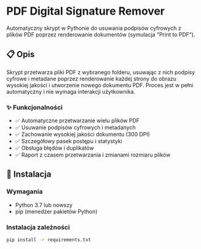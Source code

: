 # PDF Digital Signature Remover

Automatyczny skrypt w Pythonie do usuwania podpisów cyfrowych z plików PDF poprzez renderowanie dokumentów (symulacja "Print to PDF").

## 📋 Opis

Skrypt przetwarza pliki PDF z wybranego folderu, usuwając z nich podpisy cyfrowe i metadane poprzez renderowanie każdej strony do obrazu wysokiej jakości i utworzenie nowego dokumentu PDF. Proces jest w pełni automatyczny i nie wymaga interakcji użytkownika.

### ✨ Funkcjonalności

- ✅ Automatyczne przetwarzanie wielu plików PDF
- ✅ Usuwanie podpisów cyfrowych i metadanych
- ✅ Zachowanie wysokiej jakości dokumentu (300 DPI)
- ✅ Szczegółowy pasek postępu i statystyki
- ✅ Obsługa błędów i duplikatów
- ✅ Raport z czasem przetwarzania i zmianami rozmiaru plików

## 🚀 Instalacja

### Wymagania

- Python 3.7 lub nowszy
- pip (menedżer pakietów Python)

### Instalacja zależności

```bash
pip install -r requirements.txt
